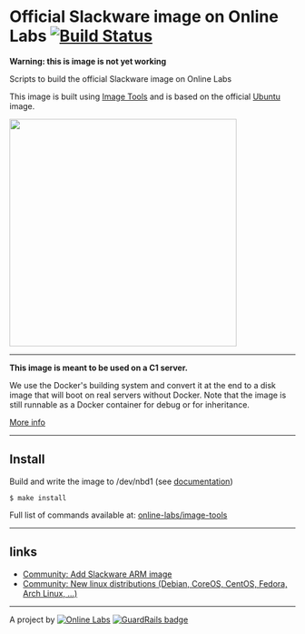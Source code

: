 Official Slackware image on Online Labs [![Build Status](https://travis-ci.org/online-labs/image-slackware.svg?branch=master)](https://travis-ci.org/online-labs/image-slackware)
=======================================

**Warning: this is image is not yet working**

Scripts to build the official Slackware image on Online Labs

This image is built using [Image Tools](https://github.com/online-labs/image-tools) and is based on the official [Ubuntu](https://github.com/online-labs/image-ubuntu) image.

<img src="http://upload.wikimedia.org/wikipedia/commons/3/34/Slackware_web_logo.svg" width="400px" />

---

**This image is meant to be used on a C1 server.**

We use the Docker's building system and convert it at the end to a disk image that will boot on real servers without Docker. Note that the image is still runnable as a Docker container for debug or for inheritance.

[More info](https://github.com/online-labs/image-tools#docker-based-builder)

---

Install
-------

Build and write the image to /dev/nbd1 (see [documentation](https://doc.cloud.online.net/howto/create_image.html))

    $ make install

Full list of commands available at: [online-labs/image-tools](https://github.com/online-labs/image-tools/tree/master#commands)

---

links
-----

- [Community: Add Slackware ARM image](https://community.cloud.online.net/t/add-slackware-arm-image/355?u=manfred)
- [Community: New linux distributions (Debian, CoreOS, CentOS, Fedora, Arch Linux, ...)](https://community.cloud.online.net/t/official-new-linux-distributions-debian-coreos-centos-fedora-arch-linux/229?u=manfred)

---

A project by [![Online Labs](https://raw.githubusercontent.com/online-labs/doc.cloud.online.net/master/www/documentation/docs_public/contents/images/logo_footer.png)](http://labs.online.net/) [![GuardRails badge](https://badges.production.guardrails.io/moul/image-slackware.svg)](https://www.guardrails.io)
